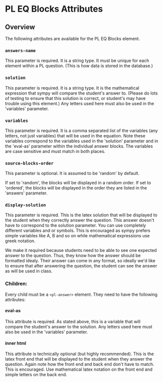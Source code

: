 # PL EQ Blocks Attributes

## Overview

The following attributes are available for the PL EQ Blocks element.

### `answers-name`

This parameter is required. It is a string type. It must be unique for each element within a PL question. (This is how data is stored in the database.)

### `solution`

This parameter is required. It is a string type. It is the mathematical expression that sympy will compare the student's answer to. (Please do lots of testing to ensure that this solution is correct, or student's may have trouble using this element.) Any letters used here must also be used in the 'variables' parameter.

### `variables`

This parameter is required. It is a comma separated list of the variables (any letters, not just variables) that will be used in the equation. Note these variables correspond to the variables used in the 'solution' parameter and in the 'eval-as' parameter within the individual answer blocks. The variables are case sensitive and must match in both places.

### `source-blocks-order`

This parameter is optional. It is assumed to be 'random' by default. 

If set to 'random', the blocks will be displayed in a random order.
If set to 'ordered', the blocks will be displayed in the order they are listed in the 'answers' parameter.

### `display-solution`

This parameter is required. This is the latex solution that will be displayed to the student when they correctly answer the question. This answer doesn't have to correspond to the solution parameter. You can use completely different variables and or symbols. This is encouraged as sympy prefers simple variables like A, B and so on while mathematical expressions use greek notation.

We make it required because students need to be able to see one expected answer to the question. Thus, they know how the answer should be formatted idealy. Their answer can come in any format, so ideally we'd like to ensure that after answering the question, the student can see the answer as will be used in class.

### Children:

Every child must be a `<pl-answer>` element. They need to have the following attributes:

#### eval-as

This attribute is required. As stated above, this is a variable that will compare the student's answer to the solution. Any letters used here must also be used in the 'variables' parameter.

#### inner html
This attribute is technically optional (but highly recommended). This is the latex front end that will be displayed to the student when they answer the question. Again note how the front end and back end don't have to match. This is encouraged. Use mathematical latex notation on the front end and simple letters on the back end. 